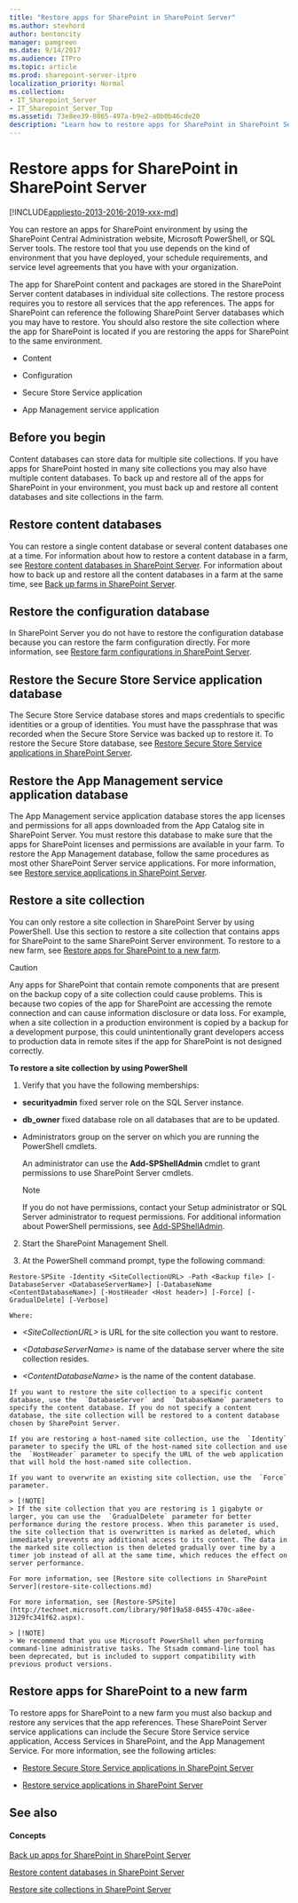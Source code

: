 ```yaml
---
title: "Restore apps for SharePoint in SharePoint Server"
ms.author: stevhord
author: bentoncity
manager: pamgreen
ms.date: 9/14/2017
ms.audience: ITPro
ms.topic: article
ms.prod: sharepoint-server-itpro
localization_priority: Normal
ms.collection:
- IT_Sharepoint_Server
- IT_Sharepoint_Server_Top
ms.assetid: 73e8ee39-0865-497a-b9e2-a0b0b46cde20
description: "Learn how to restore apps for SharePoint in SharePoint Server."
---
```


# Restore apps for SharePoint in SharePoint Server

[!INCLUDE[appliesto-2013-2016-2019-xxx-md](../includes/appliesto-2013-2016-2019-xxx-md.md)]
  
You can restore an apps for SharePoint environment by using the SharePoint Central Administration website, Microsoft PowerShell, or SQL Server tools. The restore tool that you use depends on the kind of environment that you have deployed, your schedule requirements, and service level agreements that you have with your organization. 
  
The app for SharePoint content and packages are stored in the SharePoint Server content databases in individual site collections. The restore process requires you to restore all services that the app references. The apps for SharePoint can reference the following SharePoint Server databases which you may have to restore. You should also restore the site collection where the app for SharePoint is located if you are restoring the apps for SharePoint to the same environment.
  
- Content
    
- Configuration
    
- Secure Store Service application
    
- App Management service application
    
    
## Before you begin
<a name="begin"> </a>

Content databases can store data for multiple site collections. If you have apps for SharePoint hosted in many site collections you may also have multiple content databases. To back up and restore all of the apps for SharePoint in your environment, you must back up and restore all content databases and site collections in the farm. 
  
## Restore content databases
<a name="proc1"> </a>

You can restore a single content database or several content databases one at a time. For information about how to restore a content database in a farm, see [Restore content databases in SharePoint Server](restore-a-content-database.md). For information about how to back up and restore all the content databases in a farm at the same time, see [Back up farms in SharePoint Server](back-up-a-farm.md).
  
## Restore the configuration database
<a name="proc2"> </a>

In SharePoint Server you do not have to restore the configuration database because you can restore the farm configuration directly. For more information, see [Restore farm configurations in SharePoint Server](restore-a-farm-configuration.md).
  
## Restore the Secure Store Service application database
<a name="proc3"> </a>

The Secure Store Service database stores and maps credentials to specific identities or a group of identities. You must have the passphrase that was recorded when the Secure Store Service was backed up to restore it. To restore the Secure Store database, see [Restore Secure Store Service applications in SharePoint Server](restore-a-secure-store-service-application.md).
  
## Restore the App Management service application database
<a name="proc4"> </a>

The App Management service application database stores the app licenses and permissions for all apps downloaded from the App Catalog site in SharePoint Server. You must restore this database to make sure that the apps for SharePoint licenses and permissions are available in your farm. To restore the App Management database, follow the same procedures as most other SharePoint Server service applications. For more information, see [Restore service applications in SharePoint Server](restore-a-service-application.md).
  
## Restore a site collection
<a name="proc5"> </a>

You can only restore a site collection in SharePoint Server by using PowerShell. Use this section to restore a site collection that contains apps for SharePoint to the same SharePoint Server environment. To restore to a new farm, see [Restore apps for SharePoint to a new farm](#more).
  
> [!CAUTION]
> Any apps for SharePoint that contain remote components that are present on the backup copy of a site collection could cause problems. This is because two copies of the app for SharePoint are accessing the remote connection and can cause information disclosure or data loss. For example, when a site collection in a production environment is copied by a backup for a development purpose, this could unintentionally grant developers access to production data in remote sites if the app for SharePoint is not designed correctly. 
  
 **To restore a site collection by using PowerShell**
  
1. Verify that you have the following memberships:
    
  - **securityadmin** fixed server role on the SQL Server instance. 
    
  - **db_owner** fixed database role on all databases that are to be updated. 
    
  - Administrators group on the server on which you are running the PowerShell cmdlets.
    
    An administrator can use the **Add-SPShellAdmin** cmdlet to grant permissions to use SharePoint Server cmdlets. 
    
    > [!NOTE]
    > If you do not have permissions, contact your Setup administrator or SQL Server administrator to request permissions. For additional information about PowerShell permissions, see [Add-SPShellAdmin](http://technet.microsoft.com/library/2ddfad84-7ca8-409e-878b-d09cb35ed4aa.aspx). 
  
2. Start the SharePoint Management Shell.
    
3. At the PowerShell command prompt, type the following command:
    
  ```
  Restore-SPSite -Identity <SiteCollectionURL> -Path <Backup file> [-DatabaseServer <DatabaseServerName>] [-DatabaseName <ContentDatabaseName>] [-HostHeader <Host header>] [-Force] [-GradualDelete] [-Verbose]
  ```

    Where:
    
  -  _\<SiteCollectionURL\>_ is URL for the site collection you want to restore. 
    
  -  _\<DatabaseServerName\>_ is name of the database server where the site collection resides. 
    
  -  _\<ContentDatabaseName\>_ is the name of the content database. 
    
    If you want to restore the site collection to a specific content database, use the  `DatabaseServer` and  `DatabaseName` parameters to specify the content database. If you do not specify a content database, the site collection will be restored to a content database chosen by SharePoint Server. 
    
    If you are restoring a host-named site collection, use the  `Identity` parameter to specify the URL of the host-named site collection and use the  `HostHeader` parameter to specify the URL of the web application that will hold the host-named site collection. 
    
    If you want to overwrite an existing site collection, use the  `Force` parameter. 
    
    > [!NOTE]
    > If the site collection that you are restoring is 1 gigabyte or larger, you can use the  `GradualDelete` parameter for better performance during the restore process. When this parameter is used, the site collection that is overwritten is marked as deleted, which immediately prevents any additional access to its content. The data in the marked site collection is then deleted gradually over time by a timer job instead of all at the same time, which reduces the effect on server performance. 
  
    For more information, see [Restore site collections in SharePoint Server](restore-site-collections.md)
    
    For more information, see [Restore-SPSite](http://technet.microsoft.com/library/90f19a58-0455-470c-a8ee-3129fc341f62.aspx).
    
    > [!NOTE]
    > We recommend that you use Microsoft PowerShell when performing command-line administrative tasks. The Stsadm command-line tool has been deprecated, but is included to support compatibility with previous product versions. 
  
## Restore apps for SharePoint to a new farm
<a name="more"> </a>

To restore apps for SharePoint to a new farm you must also backup and restore any services that the app references. These SharePoint Server service applications can include the Secure Store Service service application, Access Services in SharePoint, and the App Management Service. For more information, see the following articles:
  
- [Restore Secure Store Service applications in SharePoint Server](restore-a-secure-store-service-application.md)
    
- [Restore service applications in SharePoint Server](restore-a-service-application.md)
    
## See also
<a name="more"> </a>

#### Concepts

[Back up apps for SharePoint in SharePoint Server](back-up-apps-for-sharepoint.md)
  
[Restore content databases in SharePoint Server](restore-a-content-database.md)
  
[Restore site collections in SharePoint Server](restore-site-collections.md)


